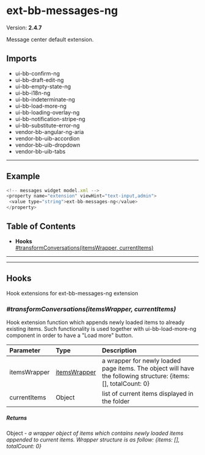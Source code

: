 # ext-bb-messages-ng


Version: **2.4.7**

Message center default extension.

## Imports

* ui-bb-confirm-ng
* ui-bb-draft-edit-ng
* ui-bb-empty-state-ng
* ui-bb-i18n-ng
* ui-bb-indeterminate-ng
* ui-bb-load-more-ng
* ui-bb-loading-overlay-ng
* ui-bb-notification-stripe-ng
* ui-bb-substitute-error-ng
* vendor-bb-angular-ng-aria
* vendor-bb-uib-accordion
* vendor-bb-uib-dropdown
* vendor-bb-uib-tabs

---

## Example

```javascript
<!-- messages widget model.xml -->
<property name="extension" viewHint="text-input,admin">
 <value type="string">ext-bb-messages-ng</value>
</property>
```

## Table of Contents
- **Hooks**<br/>    <a href="#Hooks_transformConversations">#transformConversations(itemsWrapper, currentItems)</a><br/>

---

---

## Hooks

Hook extensions for ext-bb-messages-ng extension

### <a name="Hooks_transformConversations"></a>*#transformConversations(itemsWrapper, currentItems)*

Hook extension function which appends newly loaded items to already existing
             items. Such functionality is used together with ui-bb-load-more-ng component
             in order to have a "Load more" button.

| Parameter | Type | Description |
| :-- | :-- | :-- |
| itemsWrapper | [itemsWrapper](#itemsWrapper) | a wrapper for newly loaded page items. The object will have the following structure: {items: [], totalCount: 0} |
| currentItems | Object | list of current items displayed in the folder |

##### Returns

Object - *a wrapper object of items which contains newly loaded items appended to
                  current items. Wrapper structure is as follow: {items: [], totalCount: 0}*

